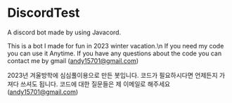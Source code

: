 # DiscordTest
A discord bot made by using Javacord.

This is a bot I made for fun in 2023 winter vacation.\n
If you need my code you can use it Anytime.
If you have any questions about the code you can contact me by gmail (andy15701@gmail.com)

2023년 겨울방학에 심심풀이용으로 만든 봇입니다.
코드가 필요하시다면 언제든지 가져다 쓰셔도 됩니다.
코드에 대한 질문들은 제 이메일로 해주세요 (andy15701@gmail.com)
